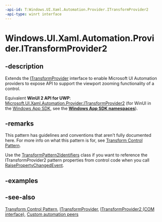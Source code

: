 ```yaml
---
-api-id: T:Windows.UI.Xaml.Automation.Provider.ITransformProvider2
-api-type: winrt interface
---
```


<!-- Interface syntax.
public interface ITransformProvider2 : Windows.UI.Xaml.Automation.Provider.ITransformProvider
-->

# Windows.UI.Xaml.Automation.Provider.ITransformProvider2

## -description
Extends the [ITransformProvider](itransformprovider.md) interface to enable Microsoft UI Automation providers to expose API to support the viewport zooming functionality of a control.

Equivalent **WinUI 2 API for UWP**: [Microsoft.UI.Xaml.Automation.Provider.ITransformProvider2](/windows/winui/api/microsoft.ui.xaml.automation.provider.itransformprovider2) (for WinUI in the [Windows App SDK](/windows/apps/windows-app-sdk/), see the **[Windows App SDK namespaces](/windows/windows-app-sdk/api/winrt/)**).

## -remarks
This pattern has guidelines and conventions that aren't fully documented here. For more info on what this pattern is for, see [Transform Control Pattern](/windows/desktop/WinAuto/uiauto-implementingtransform).


<!--<rem  xmlns:xsi="http://www.w3.org/2001/XMLSchema-instance"><xref targtype="interface_winrt" rid="w_ui_xaml_auto_prov.itransformprovider2">ITransformProvider2</xref> isn't implemented by any existing <tla rid="winrt"/> automation peers. The interface exists so that custom control authors can support the automation pattern in a custom control, and implement their automation support using the same <tla rid="winrt"/> managed or C++ <tla plural="1" rid="tla_api"/> as they use to define control logic or other automation support.</rem>-->
Use the [TransformPattern2Identifiers](../windows.ui.xaml.automation/transformpattern2identifiers.md) class if you want to reference the ITransformProvider2 pattern properties from control code when you call [RaisePropertyChangedEvent](../windows.ui.xaml.automation.peers/automationpeer_raisepropertychangedevent_715050195.md).

## -examples

## -see-also
[Transform Control Pattern](/windows/desktop/WinAuto/uiauto-implementingtransform), [ITransformProvider](itransformprovider.md), [ITransformProvider2 (COM interface)](/windows/desktop/api/uiautomationcore/nn-uiautomationcore-itransformprovider2), [Custom automation peers](/windows/uwp/accessibility/custom-automation-peers)
